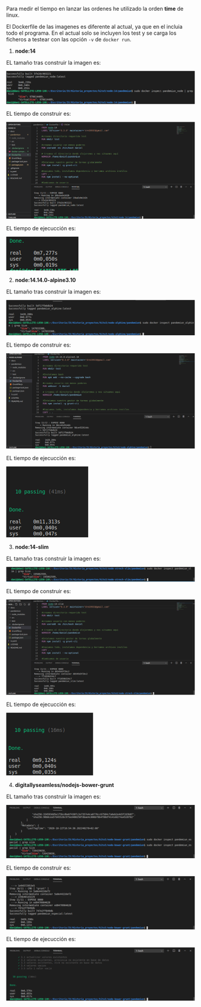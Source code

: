 
Para medir el tiempo en lanzar las ordenes he utilizado la orden **time** de linux.

El Dockerfile de las imagenes es diferente al actual, ya que en el incluia todo el programa. En el actual solo se incluyen los test y se carga los ficheros a testear con las opción `-v` de `docker run`.

1. **node:14**

EL tamaño tras construir la imagen es:

![tamaño](img/hito3/hito3_12.png)

EL tiempo de construir es:

![tiempo construcción](img/hito3/hito3_11.png)

EL tiempo de ejecucción es:   

![tiempo ejecucción](img/hito3/hito3_13.png)

2. **node:14.14.0-alpine3.10**

EL tamaño tras construir la imagen es:

![tamaño](img/hito3/hito3_6.png)

EL tiempo de construir es:

![tiempo construcción](img/hito3/hito3_5.png)

EL tiempo de ejecucción es:

![tiempo ejecucción](img/hito3/hito3_7.png)

3. **node:14-slim**

EL tamaño tras construir la imagen es:

![tamaño](img/hito3/hito3_10.png)

EL tiempo de construir es:

![tiempo construcción](img/hito3/hito3_8.png)

EL tiempo de ejecucción es:

![tiempo ejecucción](img/hito3/hito3_9.png)

4. **digitallyseamless/nodejs-bower-grunt**

EL tamaño tras construir la imagen es:

![tamaño](img/hito3/hito3_1.png)

EL tiempo de construir es:

![tiempo construcción](img/hito3/hito3_2.png)

EL tiempo de ejecucción es:

![tiempo ejecucción](img/hito3/hito3_3.png) 